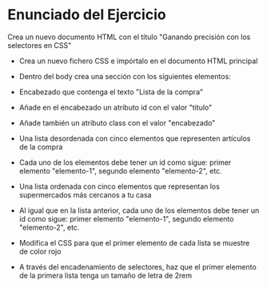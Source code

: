 # Enunciado del Ejercicio

Crea un nuevo documento HTML con el título "Ganando precisión con los selectores en CSS"

* Crea un nuevo fichero CSS e impórtalo en el documento HTML principal

* Dentro del body crea una sección con los siguientes elementos:
 * Encabezado que contenga el texto "Lista de la compra"
  * Añade en el encabezado un atributo id con el valor "titulo"
  * Añade también un atributo class con el valor "encabezado"

 * Una lista desordenada con cinco elementos que representen artículos de la compra
  * Cada uno de los elementos debe tener un id como sigue: primer elemento "elemento-1", segundo elemento "elemento-2", etc.

 * Una lista ordenada con cinco elementos que representan los supermercados más cercanos a tu casa
  * Al igual que en la lista anterior, cada uno de los elementos debe tener un id como sigue: primer elemento "elemento-1",       segundo elemento "elemento-2", etc.

* Modifica el CSS para que el primer elemento de cada lista se muestre de color rojo
* A través del encadenamiento de selectores, haz que el primer elemento de la primera lista tenga un tamaño de letra de 2rem
